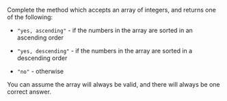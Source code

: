 Complete the method which accepts an array of integers, and returns one of the following:

- ```"yes, ascending"``` - if the numbers in the array are sorted in an ascending order

- ```"yes, descending"``` - if the numbers in the array are sorted in a descending order

- ```"no"``` - otherwise

You can assume the array will always be valid, and there will always be one correct answer.

